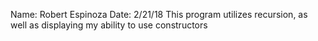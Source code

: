 Name: Robert Espinoza
Date: 2/21/18
This program utilizes recursion, as well as displaying my ability to use 
constructors
